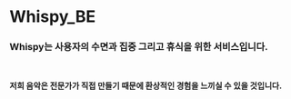 # Whispy_BE

### Whispy는 사용자의 수면과 집중 그리고 휴식을 위한 서비스입니다.
<br>

**저희 음악은 전문가가 직접 만들기 때문에 환상적인 경험을 느끼실 수 있을 것입니다.** 
 
